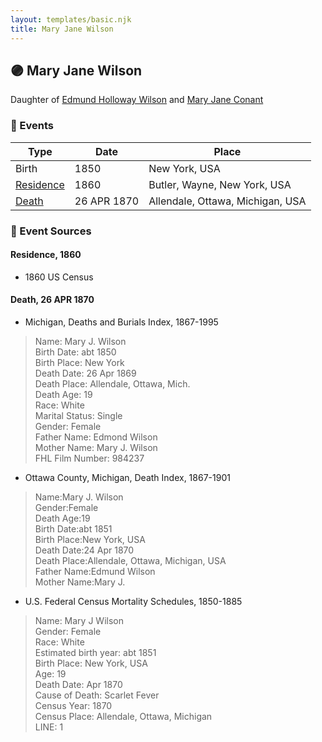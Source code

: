 ```yaml
---
layout: templates/basic.njk
title: Mary Jane Wilson
---
```

## 🟣 Mary Jane Wilson

Daughter of [Edmund Holloway Wilson](/people/6/67777324) and [Mary Jane Conant](/people/2/27722232)

### 📆 Events

Type | Date | Place
------ | ------ | ------
Birth | 1850 | New York, USA
[Residence](#event-919348ed-01e6-4b86-9a13-b4aed484f5ca) | 1860 | Butler, Wayne, New York, USA
[Death](#event-63e9f354-6ec7-42f9-9a0e-1b2404bfbd9b) | 26 APR 1870 | Allendale, Ottawa, Michigan, USA

### 📰 Event Sources

#### <a id="event-919348ed-01e6-4b86-9a13-b4aed484f5ca"></a> Residence, 1860
* 1860 US Census

#### <a id="event-63e9f354-6ec7-42f9-9a0e-1b2404bfbd9b"></a> Death, 26 APR 1870
* Michigan, Deaths and Burials Index, 1867-1995
>   
  > Name: Mary J. Wilson  
  > Birth Date: abt 1850  
  > Birth Place: New York  
  > Death Date: 26 Apr 1869  
  > Death Place: Allendale, Ottawa, Mich.  
  > Death Age: 19  
  > Race: White  
  > Marital Status: Single  
  > Gender: Female  
  > Father Name: Edmond Wilson  
  > Mother Name: Mary J. Wilson  
  > FHL Film Number: 984237
* Ottawa County, Michigan, Death Index, 1867-1901
>   
  > Name:Mary J. Wilson  
  > Gender:Female  
  > Death Age:19  
  > Birth Date:abt 1851  
  > Birth Place:New York, USA  
  > Death Date:24 Apr 1870  
  > Death Place:Allendale, Ottawa, Michigan, USA  
  > Father Name:Edmund Wilson  
  > Mother Name:Mary J.
* U.S. Federal Census Mortality Schedules, 1850-1885
>   
  > Name: Mary J Wilson  
  > Gender: Female  
  > Race: White  
  > Estimated birth year: abt 1851  
  > Birth Place: New York, USA  
  > Age: 19  
  > Death Date: Apr 1870  
  > Cause of Death: Scarlet Fever  
  > Census Year: 1870  
  > Census Place: Allendale, Ottawa, Michigan  
  > LINE: 1
